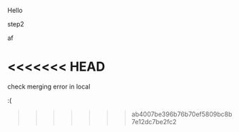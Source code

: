 Hello 

step2


af

<<<<<<< HEAD
=======
check merging error in local

:(
>>>>>>> ab4007be396b76b70ef5809bc8b7e12dc7be2fc2
